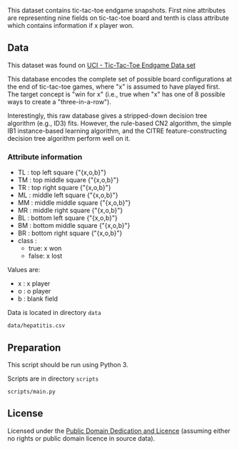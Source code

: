This dataset contains tic-tac-toe endgame snapshots. 
First nine attributes are representing nine fields on tic-tac-toe board 
and tenth is class attribute which contains information if x player won.  

## Data

This dataset was found on [UCI - Tic-Tac-Toe Endgame Data set](https://archive.ics.uci.edu/ml/datasets/Tic-Tac-Toe+Endgame)

This database encodes the complete set of possible board configurations at the end of tic-tac-toe games, where "x" is assumed to have played first. The target concept is "win for x" (i.e., true when "x" has one of 8 possible ways to create a "three-in-a-row"). 

Interestingly, this raw database gives a stripped-down decision tree algorithm (e.g., ID3) fits. However, the rule-based CN2 algorithm, the simple IB1 instance-based learning algorithm, and the CITRE feature-constructing decision tree algorithm perform well on it.

### Attribute information

* TL : top left square {"{x,o,b}"}
* TM : top middle square {"{x,o,b}"}
* TR : top right square {"{x,o,b}"}
* ML : middle left square {"{x,o,b}"}
* MM : middle middle square {"{x,o,b}"}
* MR : middle right square {"{x,o,b}"}
* BL : bottom left square {"{x,o,b}"}
* BM : bottom middle square {"{x,o,b}"}
* BR : bottom right square {"{x,o,b}"}
* class : 
    * true: x won
    * false: x lost
    
Values are:
* x : x player
* o : o player
* b : blank field

Data is located in directory `data`

`data/hepatitis.csv`

## Preparation

This script should be run using Python 3.

Scripts are in directory `scripts`

`scripts/main.py`

## License
Licensed under the [Public Domain Dedication and Licence][pddl] (assuming
either no rights or public domain licence in source data).

[pddl]: http://opendatacommons.org/licenses/pddl/1.0/
